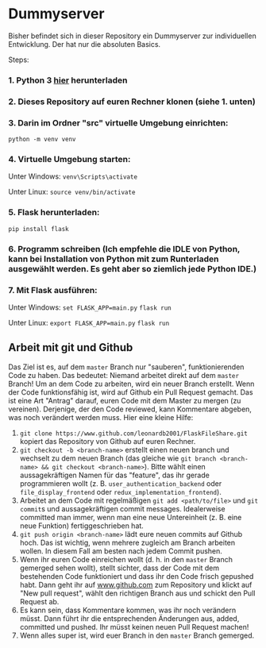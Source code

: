 # Dummyserver

Bisher befindet sich in dieser Repository ein Dummyserver zur individuellen Entwicklung. Der hat nur die absoluten Basics.

Steps:

### 1. Python 3 [hier](https://www.python.org/downloads/) herunterladen

### 2. Dieses Repository auf euren Rechner klonen (siehe 1. unten)

### 3. Darin im Ordner "src" virtuelle Umgebung einrichten:
`python -m venv venv`

### 4. Virtuelle Umgebung starten:
Unter Windows:
`venv\Scripts\activate`

Unter Linux:
`source venv/bin/activate`

### 5. Flask herunterladen:
`pip install flask`

### 6. Programm schreiben (Ich empfehle die IDLE von Python, kann bei Installation von Python mit zum Runterladen ausgewählt werden. Es geht aber so ziemlich jede Python IDE.)

### 7. Mit Flask ausführen:
Unter Windows:
`set FLASK_APP=main.py`
`flask run`

Unter Linux:
`export FLASK_APP=main.py`
`flask run`


## Arbeit mit git und Github

Das Ziel ist es, auf dem `master` Branch nur "sauberen", funktionierenden Code zu haben. Das bedeutet: Niemand arbeitet direkt auf dem `master` Branch! Um an dem Code zu arbeiten, wird ein neuer Branch erstellt. Wenn der Code funktionsfähig ist, wird auf Github ein Pull Request gemacht. Das ist eine Art "Antrag" darauf, euren Code mit dem Master zu mergen (zu vereinen). Derjenige, der den Code reviewed, kann Kommentare abgeben, was noch verändert werden muss.
Hier eine kleine Hilfe:

1. `git clone https://www.github.com/leonardb2001/FlaskFileShare.git` kopiert das Repository von Github auf euren Rechner.
2. `git checkout -b <branch-name>` erstellt einen neuen branch und wechselt zu dem neuen Branch (das gleiche wie `git branch <branch-name> && git checkout <branch-name>`). Bitte wählt einen aussagekräftigen Namen für das "feature", das ihr gerade programmieren wollt (z. B. `user_authentication_backend` oder `file_display_frontend` oder `redux_implementation_frontend`).
3. Arbeitet an dem Code mit regelmäßigen `git add <path/to/file>` und `git commit`s und aussagekräftigen commit messages. Idealerweise committed man immer, wenn man eine neue Untereinheit (z. B. eine neue Funktion) fertiggeschrieben hat.
4. `git push origin <branch-name>` lädt eure neuen commits auf Github hoch. Das ist wichtig, wenn mehrere zugleich am Branch arbeiten wollen. In diesem Fall am besten nach jedem Commit pushen.
5. Wenn ihr euren Code einreichen wollt (d. h. in den `master` Branch gemerged sehen wollt), stellt sichter, dass der Code mit dem bestehenden Code funktioniert und dass ihr den Code frisch gepushed habt. Dann geht ihr auf www.github.com zum Repository und klickt auf "New pull request", wählt den richtigen Branch aus und schickt den Pull Request ab.
6. Es kann sein, dass Kommentare kommen, was ihr noch verändern müsst. Dann führt ihr die entsprechenden Änderungen aus, added, committed und pushed. Ihr müsst keinen neuen Pull Request machen!
7. Wenn alles super ist, wird euer Branch in den `master` Branch gemerged.

